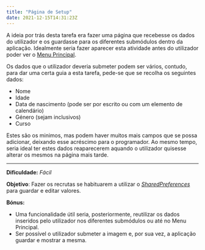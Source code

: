 ```yaml
---
title: "Página de Setup"
date: 2021-12-15T14:31:23Z
---
```


A ideia por trás desta tarefa era fazer uma página que recebesse os dados do utilizador e os guardasse para os diferentes submódulos dentro da aplicação.
Idealmente seria fazer aparecer esta atividade antes do utilizador poder ver o [Menu Principal](../menu).

Os dados que o utilizador deveria submeter podem ser vários, contudo, para dar uma certa guia a esta tarefa, pede-se que se recolha os seguintes dados:
- Nome
- Idade
- Data de nascimento (pode ser por escrito ou com um elemento de calendário)
- Género (sejam inclusivos)
- Curso

Estes são os minimos, mas podem haver muitos mais campos que se possa adicionar, deixando esse acréscimo para o programador.
Ao mesmo tempo, seria ideal ter estes dados reaparecerem aquando o utilizador quisesse alterar os mesmos na página mais tarde.

---
**Dificuldade:** *Fácil*

**Objetivo**: Fazer os recrutas se habituarem a utilizar o [*SharedPreferences*](https://developer.android.com/reference/android/content/SharedPreferences) para guardar e editar valores.

**Bónus:** 
- Uma funcionalidade útil seria, posteriormente, reutilizar os dados inseridos pelo utilizador nos diferentes submódulos ou até no Menu Principal. 
- Ser possível o utilizador submeter a imagem e, por sua vez, a aplicação guardar e mostrar a mesma.